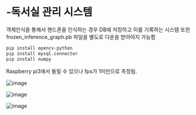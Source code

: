 # -독서실 관리 시스템  

객체인식을 통해서 핸드폰을 인식하는 경우 DB에 저장하고 이를 기록하는 시스템
또한 frozen_inference_graph.pb 파일을 별도로 다운을 받아야지 가능함

```py
pip install opencv-python
pip install mysql.connector
pip install numpy
```

Raspberry pi3에서 돌릴 수 있으나 fps가 1미만으로 측정됨.

![image](https://github.com/JSHTIRED/-/assets/143377935/59012e24-916c-42ce-8f2f-b4515a0decea)

![image](https://github.com/JSHTIRED/-/assets/143377935/69a084a0-ced0-4e99-9bc6-08ea4e91b192)



![image](https://github.com/JSHTIRED/-/assets/143377935/82fafbb0-9b53-43c9-b7fd-ad66fd613c1c)
